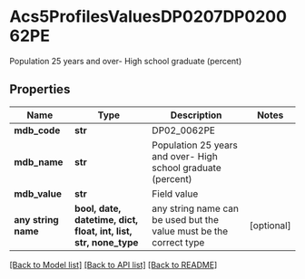 # Acs5ProfilesValuesDP0207DP020062PE

Population 25 years and over- High school graduate (percent)

## Properties
Name | Type | Description | Notes
------------ | ------------- | ------------- | -------------
**mdb_code** | **str** | DP02_0062PE | 
**mdb_name** | **str** | Population 25 years and over- High school graduate (percent) | 
**mdb_value** | **str** | Field value | 
**any string name** | **bool, date, datetime, dict, float, int, list, str, none_type** | any string name can be used but the value must be the correct type | [optional]

[[Back to Model list]](../README.md#documentation-for-models) [[Back to API list]](../README.md#documentation-for-api-endpoints) [[Back to README]](../README.md)


